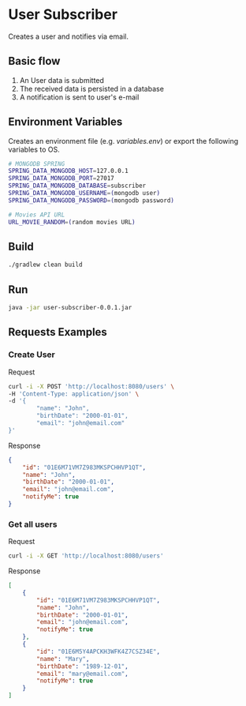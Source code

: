 # User Subscriber

Creates a user and notifies via email.

## Basic flow 

1. An User data is submitted
2. The received data is persisted in a database
3. A notification is sent to user's e-mail

## Environment Variables
Creates an environment file (e.g. _variables.env_) or export the following variables to OS.
```bash
# MONGODB SPRING
SPRING_DATA_MONGODB_HOST=127.0.0.1
SPRING_DATA_MONGODB_PORT=27017
SPRING_DATA_MONGODB_DATABASE=subscriber
SPRING_DATA_MONGODB_USERNAME=(mongodb user)
SPRING_DATA_MONGODB_PASSWORD=(mongodb password)

# Movies API URL
URL_MOVIE_RANDOM=(random movies URL)
```

## Build
```bash
./gradlew clean build
```
## Run
```bash
java -jar user-subscriber-0.0.1.jar
```

## Requests Examples

### Create User
Request
```bash
curl -i -X POST 'http://localhost:8080/users' \
-H 'Content-Type: application/json' \
-d '{
        "name": "John",
        "birthDate": "2000-01-01",
        "email": "john@email.com"
}'
```
Response
```json
{
    "id": "01E6M71VM7Z983MKSPCHHVP1QT",
    "name": "John",
    "birthDate": "2000-01-01",
    "email": "john@email.com",
    "notifyMe": true
}
```

### Get all users
Request
```bash
curl -i -X GET 'http://localhost:8080/users'
```
Response
```json
[
    {
        "id": "01E6M71VM7Z983MKSPCHHVP1QT",
        "name": "John",
        "birthDate": "2000-01-01",
        "email": "john@email.com",
        "notifyMe": true
    },
    {
        "id": "01E6M5Y4APCKH3WFK4Z7CSZ34E",
        "name": "Mary",
        "birthDate": "1989-12-01",
        "email": "mary@email.com",
        "notifyMe": true
    }
]
```

